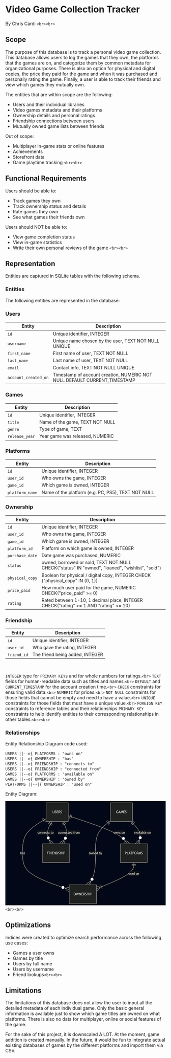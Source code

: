 # Video Game Collection Tracker

By Chris Cardi `<br><br>`

## Scope

The purpose of this database is to track a personal video game collection.  This database allows users to log the games that they own, the platforms that the games are on, and categorize them by common metadata for organizational purposes.  There is also an option for physical and digital copies, the price they paid for the game and when it was purchased and personally rating the game.  Finally, a user is able to track their friends and view which games they mutually own.

The entities that are within scope are the following:

* Users and their individual libraries
* Video games metadata and their platforms
* Ownership details and personal ratings
* Friendship connections between users
* Mutually owned game lists between friends

Out of scope:

* Multiplayer in-game stats or online features
* Achievements
* Storefront data
* Game playtime tracking `<br><br>`

## Functional Requirements

Users should be able to:

* Track games they own
* Track ownership status and details
* Rate games they own
* See what games their friends own

Users should NOT be able to:

* View game completion status
* View in-game statistics
* Write their own personal reviews of the game `<br><br>`

## Representation

Entities are captured in SQLite tables with the following schema.

### Entities

The following entities are represented in the database:

### Users

| Entity                 | Description                                                               |
| ---------------------- | ------------------------------------------------------------------------- |
| `id`                 | Unique identifier, INTEGER                                                |
| `username`           | Unique name chosen by the user, TEXT NOT NULL UNIQUE                      |
| `first_name`         | First name of user, TEXT NOT NULL                                         |
| `last_name`          | Last name of user, TEXT NOT NULL                                          |
| `email`              | Contact info, TEXT NOT NULL UNIQUE                                        |
| `account_created_on` | Timestamp of account creation, NUMERIC NOT NULL DEFAULT CURRENT_TIMESTAMP |

### Games

| Entity           | Description                     |
| ---------------- | ------------------------------- |
| `id`           | Unique identifier, INTEGER      |
| `title`        | Name of the game, TEXT NOT NULL |
| `genre`        | Type of game, TEXT              |
| `release_year` | Year game was released, NUMERIC |

### Platforms

| Entity            | Description                                        |
| ----------------- | -------------------------------------------------- |
| `id`            | Unique identifier, INTEGER                         |
| `user_id`       | Who owns the game, INTEGER                         |
| `game_id`       | Which game is owned, INTEGER                       |
| `platform_name` | Name of the platform (e.g. PC, PS5), TEXT NOT NULL |

### Ownership

| Entity            | Description                                                                                     |
| ----------------- | ----------------------------------------------------------------------------------------------- |
| `id`            | Unique identifier, INTEGER                                                                      |
| `user_id`       | Who owns the game, INTEGER                                                                      |
| `game_id`       | Which game is owned, INTEGER                                                                    |
| `platform_id`   | Platform on which game is owned, INTEGER                                                        |
| `purchase_date` | Date game was purchased, NUMERIC                                                                |
| `status`        | owned, borrowed or sold, TEXT NOT NULL CHECK("status" IN "owned", "loaned", "wishlist", "sold") |
| `physical_copy` | Boolean for physical / digital copy, INTEGER CHECK ("physical_copy" IN (0, 1))                  |
| `price_paid`    | How much user paid for the game, NUMERIC CHECK("price_paid" >= 0)                               |
| `rating`        | Rated between 1-10, 1 decimal place, INTEGER CHECK("rating" >= 1 AND "rating" <= 10)            |

### Friendship

| Entity        | Description                     |
| ------------- | ------------------------------- |
| `id`        | Unique identifier, INTEGER      |
| `user_id`   | Who gave the rating, INTEGER    |
| `friend_id` | The friend being added, INTEGER |

<br>

`INTEGER` type for `PRIMARY KEY`s and for whole numbers for ratings.`<br>`
`TEXT` fields for human-readable data such as titles and names.`<br>`
`DEFAULT` and `CURRENT_TIMESTAMP` for the account creation time.`<br>`
`CHECK` constraints for ensuring valid data.`<br>`
`NUMERIC` for prices.`<br>`
`NOT NULL` constraints for those fields that cannot be empty and need to have a value.`<br>`
`UNIQUE` constraints for those fields that must have a unique value.`<br>`
`FOREIGN KEY` constraints to reference tables and their relationships
`PRIMARY KEY` constraints to help identify entities to their corresponding relationships in other tables.`<br><br>`

### Relationships

Entity Relationship Diagram code used:

    USERS ||--o{ PLATFORMS : "owns on"
    USERS ||--o{ OWNERSHIP : "has"
    USERS ||--o{ FRIENDSHIP : "connects to"
    USERS ||--o{ FRIENDSHIP : "connected from"
    GAMES ||--o{ PLATFORMS : "available on"
    GAMES ||--o{ OWNERSHIP : "owned by"
    PLATFORMS ||--|{ OWNERSHIP : "used on"

Entity Diagram:

![ER Diagram](diagram.png)
`<br><br>`

## Optimizations

Indices were created to optimize search performance across the following use cases:

* Games a user owns
* Games by title
* Users by full name
* Users by username
* Friend lookups`<br><br>`

## Limitations

The limitations of this database does not allow the user to input all the detailed metadata of each individual game.  Only the basic general information is available just to show which game titles are owned on what platforms.  There is also no data for multiplayer, online or social features of the game.

For the sake of this project, it is downscaled A LOT.  At the moment, game addition is created manually.  In the future, it would be fun to integrate actual existing databases of games by the different platforms and import them via CSV.
